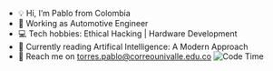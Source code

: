 - 💡 Hi, I’m Pablo from Colombia
- 🚗 Working as Automotive Engineer
- 💻 Tech hobbies: Ethical Hacking | Hardware Development
- 📗 Currently reading Artifical Intelligence: A Modern Approach
- 📧 Reach me on torres.pablo@correounivalle.edu.co
![Code Time](https://img.shields.io/endpoint?style=flat&url=https://codetime-api.datreks.com/badge/2046?logoColor=white%26project=%26recentMS=0%26showProject=false)